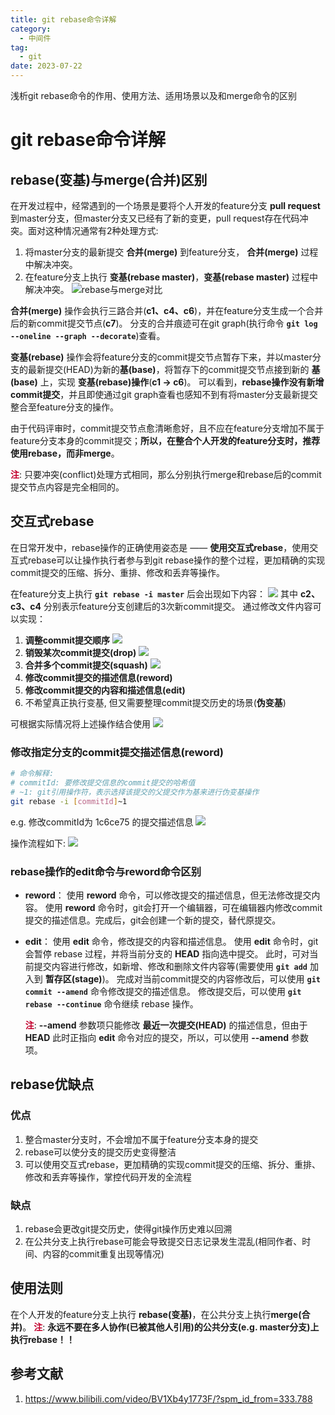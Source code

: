 ```yaml
---
title: git rebase命令详解
category:
  - 中间件
tag:
  - git
date: 2023-07-22
---
```


浅析git rebase命令的作用、使用方法、适用场景以及和merge命令的区别
<!-- more -->
# git rebase命令详解

## **rebase(变基)与merge(合并)区别**
在开发过程中，经常遇到的一个场景是要将个人开发的feature分支 **pull request** 到master分支，但master分支又已经有了新的变更，pull request存在代码冲突。面对这种情况通常有2种处理方式: 
1. 将master分支的最新提交 **合并(merge)** 到feature分支， **合并(merge)** 过程中解决冲突。
2. 在feature分支上执行 **变基(rebase master)**，**变基(rebase master)** 过程中解决冲突。 
![rebase与merge对比](merge_vs_rebase.png)

**合并(merge)** 操作会执行三路合并(**c1、c4、c6**)，并在feature分支生成一个合并后的新commit提交节点(**c7**)。
分支的合并痕迹可在git graph(执行命令 **`git log --oneline --graph --decorate`**)查看。

**变基(rebase)** 操作会将feature分支的commit提交节点暂存下来，并以master分支的最新提交(HEAD)为新的**基(base)**，将暂存下的commit提交节点接到新的 **基(base)** 上，实现 **变基(rebase)操作**(**c1 -> c6**)。
可以看到，**rebase操作没有新增commit提交**，并且即使通过git graph查看也感知不到有将master分支最新提交整合至feature分支的操作。

由于代码评审时，commit提交节点愈清晰愈好，且不应在feature分支增加不属于feature分支本身的commit提交；**所以，在整合个人开发的feature分支时，推荐使用rebase，而非merge**。

<font color="#C3002E"><b>注</b></font>: 只要冲突(conflict)处理方式相同，那么分别执行merge和rebase后的commit提交节点内容是完全相同的。

## **交互式rebase**
在日常开发中，rebase操作的正确使用姿态是 —— **使用交互式rebase**，使用交互式rebase可以让操作执行者参与到git rebase操作的整个过程，更加精确的实现commit提交的压缩、拆分、重排、修改和丢弃等操作。

在feature分支上执行 **`git rebase -i master`** 后会出现如下内容：
![](git_rebase.png)
其中 **c2、c3、c4** 分别表示feature分支创建后的3次新commit提交。
通过修改文件内容可以实现：
1. **调整commit提交顺序**
  ![](rebase_%E9%A1%BA%E5%BA%8F%E8%B0%83%E6%95%B4.png)
1. **销毁某次commit提交(drop)**
  ![](rebase_drop%E6%8C%87%E4%BB%A4.png)
2. **合并多个commit提交(squash)**
   ![](rebase_squash%E6%8C%87%E4%BB%A4.png)
3. **修改commit提交的描述信息(reword)**   
4. **修改commit提交的内容和描述信息(edit)**
5. 不希望真正执行变基, 但又需要整理commit提交历史的场景(**伪变基**)

可根据实际情况将上述操作结合使用
![](rebase_%E7%BB%BC%E5%90%88%E5%BA%94%E7%94%A8.png)

### **修改指定分支的commit提交描述信息(reword)**
```bash
# 命令解释:
# commitId: 要修改提交信息的commit提交的哈希值
# ~1: git引用操作符，表示选择该提交的父提交作为基来进行伪变基操作
git rebase -i [commitId]~1
```

e.g. 修改commitId为 1c6ce75 的提交描述信息
![](image-2.png)

操作流程如下: 
![](rebase_commit_update.gif)

### **rebase操作的edit命令与reword命令区别**
- **reword**：
  使用 **reword** 命令，可以修改提交的描述信息，但无法修改提交内容。
  使用 **reword** 命令时，git会打开一个编辑器，可在编辑器内修改commit提交的描述信息。完成后，git会创建一个新的提交，替代原提交。
- **edit**：
  使用 **edit** 命令，修改提交的内容和描述信息。
  使用 **edit** 命令时，git 会暂停 rebase 过程，并将当前分支的 **HEAD** 指向选中提交。
  此时，可对当前提交内容进行修改，如新增、修改和删除文件内容等(需要使用 **`git add`** 加入到 **暂存区(stage)**)。
  完成对当前commit提交的内容修改后，可以使用 **`git commit --amend`** 命令修改提交的描述信息。 修改提交后，可以使用 **`git rebase --continue`** 命令继续 rebase 操作。

  <font color="#C3002E"><b>注</b></font>: **--amend** 参数项只能修改 **最近一次提交(HEAD)** 的描述信息，但由于 **HEAD** 此时正指向 **edit** 命令对应的提交，所以，可以使用 **--amend** 参数项。
## **rebase优缺点**
### 优点
1. 整合master分支时，不会增加不属于feature分支本身的提交
2. rebase可以使分支的提交历史变得整洁
3. 可以使用交互式rebase，更加精确的实现commit提交的压缩、拆分、重排、修改和丢弃等操作，掌控代码开发的全流程

### 缺点
1. rebase会更改git提交历史，使得git操作历史难以回溯
2. 在公共分支上执行rebase可能会导致提交日志记录发生混乱(相同作者、时间、内容的commit重复出现等情况)


## **使用法则**
在个人开发的feature分支上执行 **rebase(变基)**，在公共分支上执行**merge(合并)**。
<font color="#C3002E"><b>注</b></font>: **永远不要在多人协作(已被其他人引用)的公共分支(e.g. master分支)上执行rebase！！**


## **参考文献**
1. https://www.bilibili.com/video/BV1Xb4y1773F/?spm_id_from=333.788